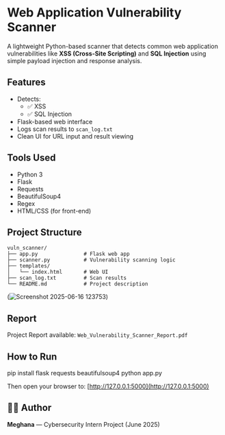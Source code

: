 #  Web Application Vulnerability Scanner

A lightweight Python-based scanner that detects common web application vulnerabilities like **XSS (Cross-Site Scripting)** and **SQL Injection** using simple payload injection and response analysis.

##  Features

- Detects:
  - ✅ XSS
  - ✅ SQL Injection
- Flask-based web interface
- Logs scan results to `scan_log.txt`
- Clean UI for URL input and result viewing

##  Tools Used

- Python 3
- Flask
- Requests
- BeautifulSoup4
- Regex
- HTML/CSS (for front-end)

##  Project Structure

```
vuln_scanner/
├── app.py               # Flask web app
├── scanner.py           # Vulnerability scanning logic
├── templates/
│   └── index.html       # Web UI
├── scan_log.txt         # Scan results
└── README.md            # Project description
```

(![Screenshot 2025-06-16 123753](https://github.com/user-attachments/assets/a40efdc3-1d9b-483f-978e-523d93acba12))


## Report

Project Report available: `Web_Vulnerability_Scanner_Report.pdf`

##  How to Run

pip install flask requests beautifulsoup4
python app.py

Then open your browser to: [http://127.0.0.1:5000](http://127.0.0.1:5000)

## 🙋‍♀️ Author

**Meghana** — Cybersecurity Intern Project (June 2025)
